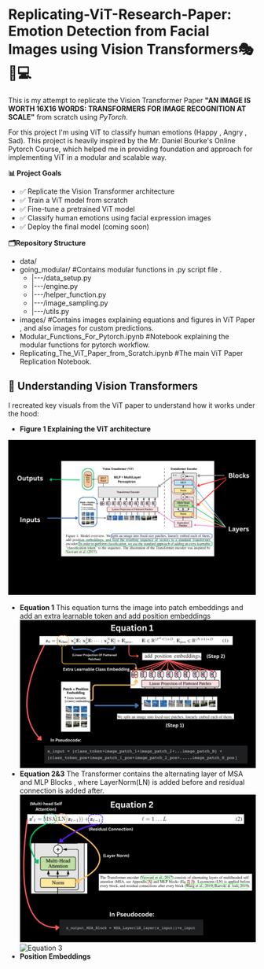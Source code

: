 # Replicating-ViT-Research-Paper: Emotion Detection from Facial Images using Vision Transformers🎭📝💻

This is my attempt to replicate the Vision Transformer Paper **"AN IMAGE IS WORTH 16X16 WORDS: TRANSFORMERS FOR IMAGE RECOGNITION AT SCALE"** from scratch using *PyTorch*.

For this project I'm using ViT to classify human emotions (Happy , Angry , Sad). This project is heavily inspired by the Mr. Daniel Bourke's Online Pytorch Course, which helped me in providing foundation and approach for implementing ViT in a modular and scalable way.

**📊 Project Goals**

- ✅ Replicate the Vision Transformer architecture
- ✅ Train a ViT model from scratch
- ✅ Fine-tune a pretrained ViT model
- ✅ Classify human emotions using facial expression images
- ✅ Deploy the final model (coming soon)


**🗂️Repository Structure**

* data/
* going_modular/   #Contains modular functions in .py script file .
    * |---/data_setup.py
    * |---/engine.py
    * |---/helper_function.py
    * |---/image_sampling.py
    * |---/utils.py
* images/          #Contains images explaining equations and figures in ViT Paper , and also images for custom predictions.
* Modular_Functions_For_Pytorch.ipynb          #Notebook explaining the modular functions for pytorch workflow.
* Replicating_The_ViT_Paper_from_Scratch.ipynb      #The main ViT Paper Replication Notebook.


## 📖 Understanding Vision Transformers

I recreated key visuals from the ViT paper to understand how it works under the hood:

- **Figure 1 Explaining the ViT architecture**
  
 ![ViT architecture](images/1.png)
- **Equation 1**
  This equation turns the image into patch embeddings and add an extra learnable token and add position embeddings
  ![Equation 1](images/2.png)
- **Equation 2&3**
  The Transformer contains the alternating layer of MSA and MLP Blocks , where LayerNorm(LN) is added before and residual connection is added after.
  ![Equation 2](images/3.png)
  ![Equation 3](image/4.png)
- **Position Embeddings**








